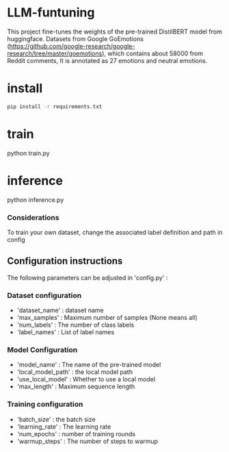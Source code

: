 # LLM-funtuning
This project fine-tunes the weights of the pre-trained DistilBERT model from huggingface. Datasets from Google GoEmotions (https://github.com/google-research/google-research/tree/master/goemotions), which contains about 58000 from Reddit comments, It is annotated as 27 emotions and neutral emotions.
# install
```bash
pip install -r requirements.txt
```
# train
python train.py
# inference
python inference.py

### Considerations
To train your own dataset, change the associated label definition and path in config

## Configuration instructions

The following parameters can be adjusted in 'config.py' :

### Dataset configuration
- 'dataset_name' : dataset name
- 'max_samples' : Maximum number of samples (None means all)
- 'num_labels' : The number of class labels
- 'label_names' : List of label names

### Model Configuration
- 'model_name' : The name of the pre-trained model
- 'local_model_path' : the local model path
- 'use_local_model' : Whether to use a local model
- 'max_length' : Maximum sequence length

### Training configuration
- 'batch_size' : the batch size
- 'learning_rate' : The learning rate
- 'num_epochs' : number of training rounds
- 'warmup_steps' : The number of steps to warmup
